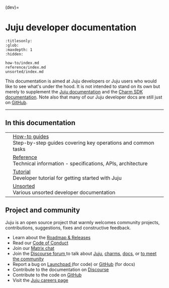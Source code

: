 (dev)=
# Juju developer documentation


```{toctree}
:titlesonly:
:glob:
:maxdepth: 1
:hidden:

how-to/index.md
reference/index.md
unsorted/index.md
```

This documentation is aimed at Juju developers or Juju users who would like to see what's under the hood.
It is not intended to stand on its own but merely to supplement the [Juju documentation](https://juju.is/docs/olm) and
the [Charm SDK documentation](https://juju.is/docs/sdk). Note also that many of our Juju developer docs are still just
on [GitHub](https://github.com/juju/juju/tree/3.6/doc). <!-- TODO: This link and references may be not that useful since we are migrating this doc to Github :) -->



-----------------------------

## In this documentation

|                   |                                                                                                     |
|-------------------|-----------------------------------------------------------------------------------------------------|
|                   | [How-to guides](how-to/index.md) </br> Step-by-step guides covering key operations and common tasks |
|                   | [Reference](reference/index.md) </br> Technical information - specifications, APIs, architecture    |
|                   | [Tutorial](tutorial.md) </br> Developer tutorial for getting started with Juju                                    |
|                   | [Unsorted](unsorted/index.md) </br> Various unsorted developer documentation                        |

## Project and community

Juju is an open source project that warmly welcomes community projects, contributions, suggestions, fixes and
constructive feedback.

* Learn about the [Roadmap & Releases](https://discourse.charmhub.io/t/5064)
* Read our [Code of Conduct ](https://ubuntu.com/community/code-of-conduct)
* Join our [Matrix chat](https://matrix.to/#/#charmhub-jujudev:ubuntu.com)
* Join the [Discourse forum ](https://discourse.charmhub.io/t/welcome-to-the-charmed-operator-community/8) to talk
  about [Juju](https://discourse.charmhub.io/tags/c/juju/6/community-workshop), [charms](https://discourse.charmhub.io/c/charm/41), [docs](https://discourse.charmhub.io/c/doc/22),
  or [to meet the community](https://discourse.charmhub.io/tag/community-workshop)
* Report a bug on [Launchpad ](https://bugs.launchpad.net/juju) (for code)
  or [GitHub](https://github.com/juju/docs/issues) (for docs)
* Contribute to the documentation
  on [Discourse](https://discourse.charmhub.io/t/documentation-guidelines-for-contributors/1245)
* Contribute to the code on [GitHub](https://github.com/juju/juju/blob/develop/CONTRIBUTING.md)
* Visit the [Juju careers page](https://juju.is/careers)